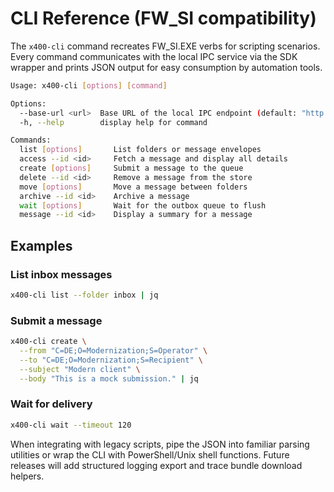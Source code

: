 # CLI Reference (FW_SI compatibility)

The `x400-cli` command recreates FW_SI.EXE verbs for scripting scenarios. Every command communicates with the local IPC service via the SDK wrapper and prints JSON output for easy consumption by automation tools.

```bash
Usage: x400-cli [options] [command]

Options:
  --base-url <url>  Base URL of the local IPC endpoint (default: "http://127.0.0.1:7878")
  -h, --help        display help for command

Commands:
  list [options]       List folders or message envelopes
  access --id <id>     Fetch a message and display all details
  create [options]     Submit a message to the queue
  delete --id <id>     Remove a message from the store
  move [options]       Move a message between folders
  archive --id <id>    Archive a message
  wait [options]       Wait for the outbox queue to flush
  message --id <id>    Display a summary for a message
```

## Examples

### List inbox messages

```bash
x400-cli list --folder inbox | jq
```

### Submit a message

```bash
x400-cli create \
  --from "C=DE;O=Modernization;S=Operator" \
  --to "C=DE;O=Modernization;S=Recipient" \
  --subject "Modern client" \
  --body "This is a mock submission." | jq
```

### Wait for delivery

```bash
x400-cli wait --timeout 120
```

When integrating with legacy scripts, pipe the JSON into familiar parsing utilities or wrap the CLI with PowerShell/Unix shell functions. Future releases will add structured logging export and trace bundle download helpers.
